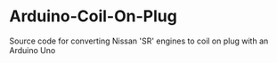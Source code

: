 # Arduino-Coil-On-Plug
Source code for converting Nissan 'SR' engines to coil on plug with an Arduino Uno
